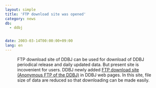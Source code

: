 ```yaml
---
layout: simple
title: 'FTP download site was opened'
category: news
db:
  - ddbj


date: 2003-03-14T00:00:00+09:00
lang: en
---
```


<dd>FTP download site of DDBJ can be used for download of DDBJ periodical release and daily updated data. But present site is incovenient for users. DDBJ newly added <a href="/services/index-e.html ">FTP download site (Anonymous FTP of the DDBJ)</a> in DDBJ web pages. In this site, file size of data are reduced so that downloading can be made easily.</dd>
